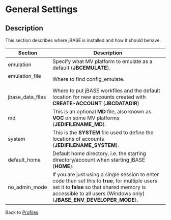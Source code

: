 # General Settings

<PageHeader />

## Description

This section describes where jBASE is installed and how it should behave.

| Section | Description |
| --- | --- |
| emulation   | Specify what MV platform to emulate as a default (**JBCEMULATE**). |
| emulation\_file           | Where to find config\_emulate. |
| jbase\_data\_files | Where to put jBASE workfiles and the default location for new accounts created with **CREATE-ACCOUNT** (**JBCDATADIR**) |
| md | This is an optional **MD** file, also known as **VOC** on some MV platforms (**JEDIFILENAME\_MD**). |
| system | This is the **SYSTEM** file used to define the locations of accounts (**JEDIFILENAME\_SYSTEM**). |
| default\_home | Default home directory, i.e. the starting directory/account when starting jBASE (**HOME**). |
| no\_admin\_mode | If you are just using a single session to enter code then set this to **true**, for multiple users set it to **false** so that shared memory is accessible to all users (Windows only) (**JBASE\_ENV\_DEVELOPER\_MODE**). |

Back to [Profiles](./../jbase-profiles)
